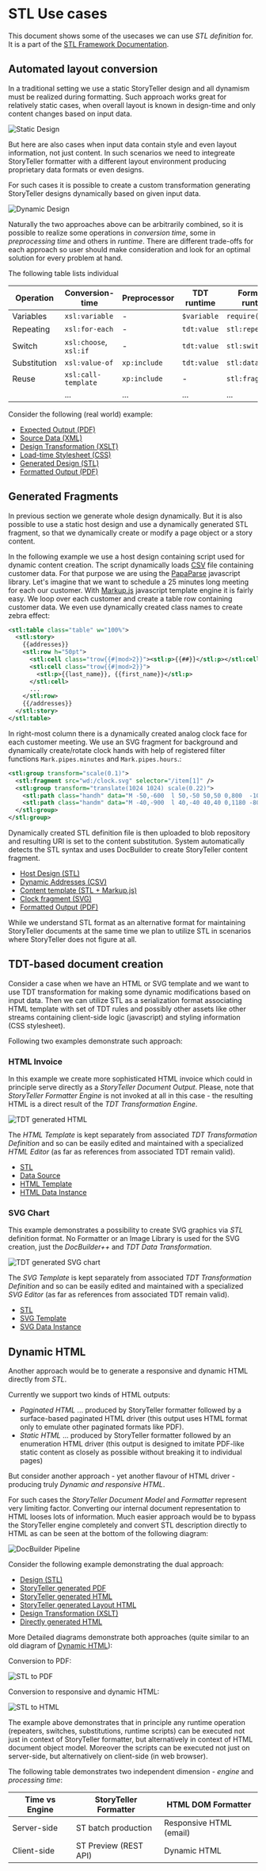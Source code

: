 # STL Use cases

This document shows some of the usecases we can use *STL definition* for. 
It is a part of the [STL Framework Documentation](index.md).

## Automated layout conversion

In a traditional setting we use a static StoryTeller design and all
dynamism must be realized during formatting. Such approach works great
for relatively static cases, when overall layout is known in design-time
and only content changes based on input data.

![Static Design](static-design.png)

But here are also cases when input data contain style and even layout
information, not just content. In such scenarios we need to integreate
StoryTeller formatter with a different layout environment producing
proprietary data formats or even designs.

For such cases it is possible to create a custom transformation
generating StoryTeller designs dynamically based on given input data.

![Dynamic Design](dynamic-design.png)

Naturally the two approaches above can be arbitrarily combined, so it is
possible to realize some operations in *conversion time*, some in
*preprocessing time* and others in *runtime*. There are different
trade-offs for each approach so user should make consideration and look
for an optimal solution for every problem at hand.

The following table lists individual

|  Operation      | Conversion-time          | Preprocessor   | TDT runtime   | Formatter runtime   |
|  -------------- | ------------------------ | -------------- | ------------- | ------------------- |
|  Variables      | `xsl:variable`           | -              | `$variable`   | `require('vars')`   |
|  Repeating      | `xsl:for-each`           | -              | `tdt:value`   | `stl:repeater`      |
|  Switch         | `xsl:choose`, `xsl:if`   | -              | `tdt:value`   | `stl:switch`        |
|  Substitution   | `xsl:value-of`           | `xp:include`   | `tdt:value`   | `stl:datasource`    |
|  Reuse          | `xsl:call-template`      | `xp:include`   | -             | `stl:fragment`      |
|                 | ...                      | ...            | ...           | ...                 |

Consider the following (real world) example:

-   [Expected Output (PDF)](https://rawgit.com/opentext/storyteller/master/docplatform/distribution/py/pfdesigns/docbuilder/Platts/Platts-expected.pdf)
-   [Source Data (XML)](https://github.com/opentext/storyteller/blob/master/docplatform/distribution/py/pfdesigns/docbuilder/Platts/Platts2-big.xml)
-   [Design Transformation (XSLT)](https://github.com/opentext/storyteller/blob/master/docplatform/distribution/py/pfdesigns/docbuilder/Platts/Platts.xslt)
-   [Load-time Stylesheet (CSS)](https://github.com/opentext/storyteller/blob/master/docplatform/distribution/py/pfdesigns/docbuilder/Platts/Platts.css)
-   [Generated Design (STL)](https://github.com/opentext/storyteller/blob/master/docplatform/distribution/py/pfdesigns/docbuilder/Platts/Platts.xml)
-   [Formatted Output (PDF)](https://rawgit.com/opentext/storyteller/master/docplatform/distribution/py/pfdesigns/docbuilder/Platts/Platts-py.pdf)

## Generated Fragments

In previous section we generate whole design dynamically. But it is also
possible to use a static host design and use a dynamically generated STL
fragment, so that we dynamically create or modify a page object or a
story content.

In the following example we use a host design containing script used for
dynamic content creation. The script dynamically loads
[CSV](https://en.wikipedia.org/wiki/Comma-separated_values) file
containing customer data. For that purpose we are using the
[PapaParse](http://papaparse.com/) javascript library. Let's imagine
that we want to schedule a 25 minutes long meeting for each our
customer. With [Markup.js](https://github.com/adammark/Markup.js/)
javascript template engine it is fairly easy. We loop over each customer
and create a table row containing customer data. We even use dynamically
created class names to create zebra effect:

```xml
<stl:table class="table" w="100%">
  <stl:story>
    {{addresses}}
    <stl:row h="50pt">
      <stl:cell class="trow{{#|mod>2}}"><stl:p>{{##}}</stl:p></stl:cell>
      <stl:cell class="trow{{#|mod>2}}">
        <stl:p>{{last_name}}, {{first_name}}</stl:p>
      </stl:cell>
      ...
    </stl:row>
    {{/addresses}}
  </stl:story>
</stl:table>
```

In right-most column there is a dynamically created analog clock face
for each customer meeting. We use an SVG fragment for background and
dynamically create/rotate clock hands with help of registered filter
functions `Mark.pipes.minutes` and `Mark.pipes.hours`.:

```xml
<stl:group transform="scale(0.1)">
  <stl:fragment src="wd:/clock.svg" selector="/item[1]" />
  <stl:group transform="translate(1024 1024) scale(0.22)">
    <stl:path class="handh" data="M -50,-600  l 50,-50 50,50 0,800  -100,0 z" transform="rotate({{#|hours}})"/>
    <stl:path class="handm" data="M -40,-900  l 40,-40 40,40 0,1180 -80,0  z" transform="rotate({{#|minutes}})"/>
  </stl:group>
</stl:group>
```

Dynamically created STL definition file is then uploaded to blob
repository and resulting URI is set to the content substitution. System
automatically detects the STL syntax and uses DocBuilder to create
StoryTeller content fragment.

-   [Host Design (STL)](https://github.com/opentext/storyteller/blob/master/docplatform/distribution/py/pfdesigns/docbuilder/clock.xml)
-   [Dynamic Addresses (CSV)](https://github.com/opentext/storyteller/blob/master/docplatform/distribution/py/pfdesigns/docbuilder/addresses.csv)
-   [Content template (STL + Markup.js)](https://github.com/opentext/storyteller/blob/master/docplatform/distribution/py/pfdesigns/docbuilder/addresses-template.xml)
-   [Clock fragment (SVG)](https://rawgit.com/opentext/storyteller/master/docplatform/distribution/py/pfdesigns/docbuilder/clock.svg)
-   [Formatted Output (PDF)](https://rawgit.com/opentext/storyteller/master/docplatform/distribution/py/regr_output/pfdesigns/docbuilder/clock-xml-m.c.pdf)

While we understand STL format as an alternative format for maintaining
StoryTeller documents at the same time we plan to utilize STL in
scenarios where StoryTeller does not figure at all.

## TDT-based document creation

Consider a case when we have an HTML or SVG template and we want to use
TDT transformation for making some dynamic modifications based on input
data. Then we can utilize STL as a serialization format associating HTML
template with set of TDT rules and possibly other assets like other
streams containing client-side logic (javascript) and styling
information (CSS stylesheet).

Following two examples demonstrate such approach:

### HTML Invoice

In this example we create more sophisticated HTML invoice which could in
principle serve directly as a *StoryTeller Document Output*. Please,
note that *StoryTeller Formatter Engine* is not invoked at all in this
case - the resulting HTML is a direct result of the *TDT Transformation
Engine*.

![TDT generated HTML](docbuilder-tdt-html.png)

The *HTML Template* is kept separately from associated *TDT
Transformation Definition* and so can be easily edited and maintained
with a specialized *HTML Editor* (as far as references from associated
TDT remain valid).

-   [STL](https://github.com/opentext/storyteller/blob/master/docplatform/distribution/py/pfdesigns/docbuilder/data-html.xml)
-   [Data Source](https://github.com/opentext/storyteller/blob/master/docplatform/distribution/py/pfdesigns/docbuilder/invoice-data.xml)
-   [HTML Template](https://rawgit.com/opentext/storyteller/master/docplatform/distribution/py/pfdesigns/docbuilder/invoice-template.html)
-   [HTML Data Instance](https://rawgit.com/opentext/storyteller/master/docplatform/distribution/py/regr_output/pfdesigns/docbuilder/data-html-xml-m.data.html)

### SVG Chart

This example demonstrates a possibility to create SVG graphics via *STL*
definition format. No Formatter or an Image Library is used for the SVG
creation, just the *DocBuilder++* and *TDT Data Transformation*.

![TDT generated SVG chart](docbuilder-tdt-svg.png)

The *SVG Template* is kept separately from associated *TDT
Transformation Definition* and so can be easily edited and maintained
with a specialized *SVG Editor* (as far as references from associated
TDT remain valid).

-   [STL](https://github.com/opentext/storyteller/blob/master/docplatform/distribution/py/pfdesigns/docbuilder/data-svg.xml)
-   [SVG Template](https://rawgit.com/opentext/storyteller/master/docplatform/distribution/py/pfdesigns/docbuilder/chart-template.svg)
-   [SVG Data Instance](https://rawgit.com/opentext/storyteller/master/docplatform/distribution/py/regr_output/pfdesigns/docbuilder/data-svg-xml-m.data.svg)

## Dynamic HTML

Another approach would be to generate a responsive and dynamic HTML
directly from *STL*.

Currently we support two kinds of HTML outputs:

-   *Paginated HTML* ... produced by StoryTeller formatter followed by a
    surface-based paginated HTML driver (this output uses HTML format
    only to emulate other paginated formats like PDF).
-   *Static HTML* ... produced by StoryTeller formatter followed by an
    enumeration HTML driver (this output is designed to imitate PDF-like
    static content as closely as possible without breaking it to
    individual pages)

But consider another approach - yet another flavour of HTML driver -
producing truly *Dynamic and responsive HTML*.

For such cases the *StoryTeller Document Model* and *Formatter*
represent very limiting factor. Converting our internal document
representation to HTML looses lots of information. Much easier approach
would be to bypass the StoryTeller engine completely and convert STL
description directly to HTML as can be seen at the bottom of the
following diagram:

![DocBuilder Pipeline](docbuilder-pipeline.png)

Consider the following example demonstrating the dual approach:

-   [Design (STL)](https://github.com/opentext/storyteller/blob/master/docplatform/distribution/py/pfdesigns/docbuilder/stl2html/stl2html.xml)
-   [StoryTeller generated PDF](https://rawgit.com/opentext/storyteller/master/docplatform/distribution/py/regr_output/pfdesigns/docbuilder/stl2html/stl2html-xml-m.c.pdf)
-   [StoryTeller generated HTML](https://rawgit.com/opentext/storyteller/master/docplatform/distribution/py/regr_output/pfdesigns/docbuilder/stl2html/stl2html.xml-m-html/index.html)
-   [StoryTeller generated Layout HTML](https://rawgit.com/opentext/storyteller/master/docplatform/distribution/py/regr_output/pfdesigns/docbuilder/stl2html/stl2html-xml-m.layout.html/index.html)
-   [Design Transformation (XSLT)](https://github.com/opentext/storyteller/blob/master/docplatform/distribution/py/pfdesigns/docbuilder/stl2html/stl2html.xslt)
-   [Directly generated HTML](https://rawgit.com/opentext/storyteller/master/docplatform/distribution/py/pfdesigns/docbuilder/stl2html/stl2html.html)

More Detailed diagrams demonstrate both approaches (quite similar to an old diagram of [Dynamic HTML](DynamicHTML.pdf)):

Conversion to PDF:

![STL to PDF](docbuilder-to-pdf.png)

Conversion to responsive and dynamic HTML:

![STL to HTML](docbuilder-to-html.png)

The example above demonstrates that in principle any runtime operation
(repeaters, switches, substitutions, runtime scripts) can be executed
not just in context of StoryTeller formatter, but alternatively in
context of HTML document object model. Moreover the scripts can be
executed not just on server-side, but alternatively on client-side (in
web browser).

The following table demonstrates two independent dimension - *engine* and *processing time*:

| Time vs Engine  | StoryTeller Formatter  |  HTML DOM Formatter       |
| --------------- | ---------------------- | ------------------------- |
| Server-side     | ST batch production    |  Responsive HTML (email)  |
| Client-side     | ST Preview (REST API)  |  Dynamic HTML             |


